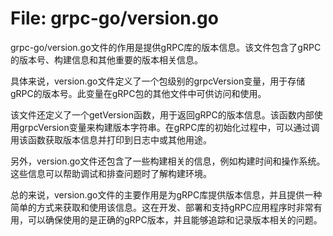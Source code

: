 # File: grpc-go/version.go

grpc-go/version.go文件的作用是提供gRPC库的版本信息。该文件包含了gRPC的版本号、构建信息和其他重要的版本相关信息。

具体来说，version.go文件定义了一个包级别的grpcVersion变量，用于存储gRPC的版本号。此变量在gRPC包的其他文件中可供访问和使用。

该文件还定义了一个getVersion函数，用于返回gRPC的版本信息。该函数内部使用grpcVersion变量来构建版本字符串。在gRPC库的初始化过程中，可以通过调用该函数获取版本信息并打印到日志中或其他用途。

另外，version.go文件还包含了一些构建相关的信息，例如构建时间和操作系统。这些信息可以帮助调试和排查问题时了解构建环境。

总的来说，version.go文件的主要作用是为gRPC库提供版本信息，并且提供一种简单的方式来获取和使用该信息。这在开发、部署和支持gRPC应用程序时非常有用，可以确保使用的是正确的gRPC版本，并且能够追踪和记录版本相关的问题。

